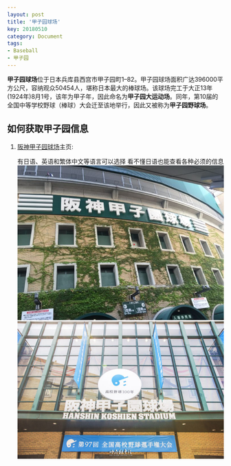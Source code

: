 ```yaml
---
layout: post
title: '甲子园球场'
key: 20180510
category: Document
tags:
- Baseball
- 甲子园
---
```


**甲子园球场**位于日本兵库县西宫市甲子园町1–82。甲子园球场面积广达396000平方公尺，容纳观众50454人，堪称日本最大的棒球场。该球场完工于大正13年(1924年)8月1号，该年为甲子年，因此命名为**甲子园大运动场**。同年，第10届的全国中等学校野球（棒球）大会迁至该地举行，因此又被称为**甲子园野球场**。

<!--more-->

## 如何获取甲子园信息

1.  [阪神甲子园球场](http://www.hanshin.co.jp/koshien/)主页:

    有日语、英语和繁体中文等语言可以选择
    看不懂日语也能查看各种必须的信息
	![jiaziyuan1](/assets/images/jiaziyuan1.jpg)
	![jiaziyuan2](/assets/images/jiaziyuan2.jpg)
